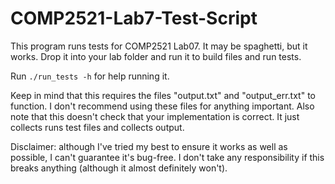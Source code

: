 # COMP2521-Lab7-Test-Script
This program runs tests for COMP2521 Lab07. It may be spaghetti, but it works. Drop it into your lab folder and run it to build files and run tests.

Run `./run_tests -h` for help running it.

Keep in mind that this requires the files "output.txt" and "output_err.txt" to function. I don't recommend using these files for anything important.
Also note that this doesn't check that your implementation is correct. It just collects runs test files and collects output.

Disclaimer: although I've tried my best to ensure it works as well as possible, I can't guarantee it's bug-free.
I don't take any responsibility if this breaks anything (although it almost definitely won't).
